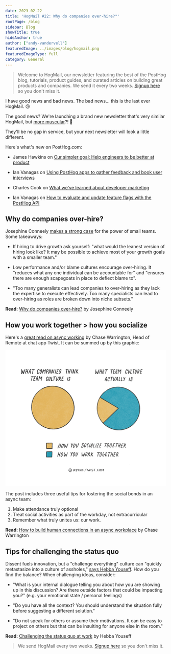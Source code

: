 ```yaml
---
date: 2023-02-22
title: 'HogMail #22: Why do companies over-hire?"'
rootPage: /blog
sidebar: Blog
showTitle: true
hideAnchor: true
author: ["andy-vandervell"]
featuredImage: ../images/blog/hogmail.png
featuredImageType: full
category: General
---
```


> Welcome to HogMail, our newsletter featuring the best of the PostHog blog, tutorials, product guides, and curated articles on building great products and companies. We send it every two weeks. [Signup here](https://newsletter.posthog.com/subscribe) so you don't miss it.

I have good news and bad news. The bad news... this is the last ever HogMail. 😢

The good news? We're launching a brand new newsletter that's very similar HogMail, but [more muscular](https://twitter.com/posthog/status/1628432250575458309)?! 💪

They'll be no gap in service, but your next newsletter will look a little different. 

Here's what's new on PostHog.com:

- James Hawkins on [Our simpler goal: Help engineers to be better at product](https://posthog.com/blog/helping-engineers-to-product)
 
- Ian Vanagas on [Using PostHog apps to gather feedback and book user interviews](https://posthog.com/tutorials/feedback-interviews-site-apps)
 
- Charles Cook on [What we've learned about developer marketing](https://posthog.com/blog/dev-marketing-for-startups)
 
- Ian Vanagas on [How to evaluate and update feature flags with the PostHog API](https://posthog.com/tutorials/api-feature-flags)

## Why do companies over-hire?

Josephine Conneely [makes a strong case](https://waysofworkingcollection.substack.com/p/why-do-companies-over-hire) for the power of small teams. Some takeaways:

- If hiring to drive growth ask yourself: "what would the leanest version of hiring look like? It may be possible to achieve most of your growth goals with a smaller team."
 
- Low performance and/or blame cultures encourage over-hiring. It "reduces what any one individual can be accountable for" and "ensures there are enough scapegoats in place to deflect blame to".
 
- "Too many generalists can lead companies to over-hiring as they lack the expertise to execute effectively. Too many specialists can lead to over-hiring as roles are broken down into niche subsets."

**Read:** [Why do companies over-hire?](https://waysofworkingcollection.substack.com/p/why-do-companies-over-hire) by Josephine Conneely

## How you work together > how you socialize

Here's a [great read on async working](https://async.twist.com/remote-team-culture/) by Chase Warrington, Head of Remote at chat app Twist. It can be summed up by this graphic:

![async](../images/blog/hogmail/Team-culture-comparison-with-Twist-colors.png)

The post includes three useful tips for fostering the social bonds in an async team:

1. Make attendance truly optional
2. Treat social activities as part of the workday, not extracurricular
3. Remember what truly unites us: our work.

**Read:** [How to build human connections in an async workplace](https://async.twist.com/remote-team-culture/) by Chase Warrington

## Tips for challenging the status quo

Dissent fuels innovation, but a "challenge everything" culture can "quickly metastasize into a culture of assholes," [says Hebba Youseff](https://workweek.com/2022/11/28/challenging-the-status-quo-at-work/). How do you find the balance? When challenging ideas, consider:

- "What is your internal dialogue telling you about how you are showing up in this discussion? Are there outside factors that could be impacting you?" (e.g. your emotional state / personal feelings)
 
- "Do you have all the context? You should understand the situation fully before suggesting a different solution."
 
- "Do not speak for others or assume their motivations. It can be easy to project on others but that can be insulting for anyone else in the room."

**Read:** [Challenging the status quo at work](https://workweek.com/2022/11/28/challenging-the-status-quo-at-work/) by Hebba Youseff

> We send HogMail every two weeks. [Signup here](https://newsletter.posthog.com/subscribe) so you don't miss it.